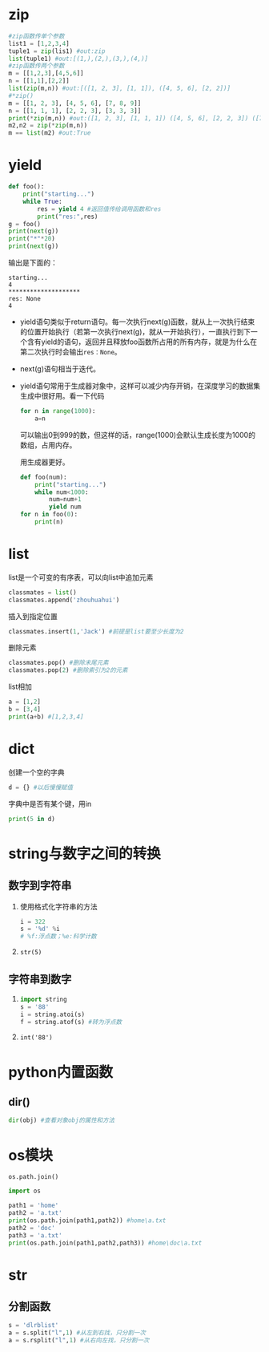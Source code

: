 # zip

```python
#zip函数传单个参数
list1 = [1,2,3,4]
tuple1 = zip(lis1) #out:zip
list(tuple1) #out:[(1,),(2,),(3,),(4,)]
#zip函数传两个参数
m = [[1,2,3],[4,5,6]]
n = [[1,1],[2,2]]
list(zip(m,n)) #out:[([1, 2, 3], [1, 1]), ([4, 5, 6], [2, 2])]
#*zip()
m = [[1, 2, 3], [4, 5, 6], [7, 8, 9]]
n = [[1, 1, 1], [2, 2, 3], [3, 3, 3]]
print(*zip(m,n)) #out:([1, 2, 3], [1, 1, 1]) ([4, 5, 6], [2, 2, 3]) ([7, 8, 9], [3, 3, 3])
m2,n2 = zip(*zip(m,n))
m == list(m2) #out:True
```

# yield

```python
def foo():
    print("starting...")
    while True:
        res = yield 4 #返回值传给调用函数和res
        print("res:",res)
g = foo()
print(next(g))
print("*"*20)
print(next(g))
```

输出是下面的：

```
starting...
4
********************
res: None
4
```

* yield语句类似于return语句。每一次执行next(g)函数，就从上一次执行结束的位置开始执行（若第一次执行next(g)，就从一开始执行），一直执行到下一个含有yield的语句，返回并且释放foo函数所占用的所有内存，就是为什么在第二次执行时会输出```res：None```。

* next(g)语句相当于迭代。

* yield语句常用于生成器对象中，这样可以减少内存开销，在深度学习的数据集生成中很好用。看一下代码

  ```python
  for n in range(1000):
      a=n
  ```

  可以输出0到999的数，但这样的话，range(1000)会默认生成长度为1000的数组，占用内存。

  用生成器更好。

  ```python
  def foo(num):
      print("starting...")
      while num<1000:
          num=num+1
          yield num
  for n in foo(0):
      print(n)
  ```


# list

list是一个可变的有序表，可以向list中追加元素

```python
classmates = list()
classmates.append('zhouhuahui')
```

插入到指定位置

```python
classmates.insert(1,'Jack') #前提是list要至少长度为2
```

删除元素

```python
classmates.pop() #删除末尾元素
classmates.pop(2) #删除索引为2的元素
```

list相加

```python
a = [1,2]
b = [3,4]
print(a+b) #[1,2,3,4]
```



# dict

创建一个空的字典

```python
d = {} #以后慢慢赋值
```

字典中是否有某个键，用in

```python
print(5 in d)
```



# string与数字之间的转换

## 数字到字符串

1. 使用格式化字符串的方法

   ```python
   i = 322
   s = '%d' %i
   # %f:浮点数；%e:科学计数
   ```

2. ```str(5)```

## 字符串到数字

1. ```python
   import string
   s = '88'
   i = string.atoi(s)
   f = string.atof(s) #转为浮点数
   ```

2.  ``int('88')``

# python内置函数

## dir()

```python
dir(obj) #查看对象obj的属性和方法
```

# os模块

``os.path.join()``

```python
import os

path1 = 'home'
path2 = 'a.txt'
print(os.path.join(path1,path2)) #home\a.txt
path2 = 'doc'
path3 = 'a.txt'
print(os.path.join(path1,path2,path3)) #home\doc\a.txt
```

# str

## 分割函数

```python
s = 'dlrblist'
a = s.split("l",1) #从左到右找，只分割一次
a = s.rsplit("l",1) #从右向左找，只分割一次
```

